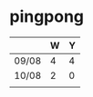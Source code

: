 # pingpong


|   |  W |  Y | 
|---|---|---|
|  09/08 | 4  |  4 |
|  10/08 |  2 | 0  |
|   |   |   |

